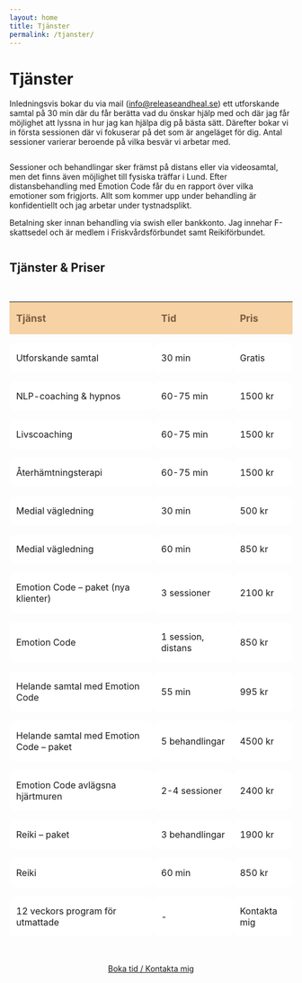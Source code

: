 ```yaml
---
layout: home
title: Tjänster
permalink: /tjanster/
---
```


# Tjänster

<p style="margin-bottom:2em;">Inledningsvis bokar du via mail (<a href="mailto:info@releaseandheal.se">info@releaseandheal.se</a>) ett utforskande samtal på 30 min där du får berätta vad du önskar hjälp med och där jag får möjlighet att lyssna in hur jag kan hjälpa dig på bästa sätt. Därefter bokar vi in första sessionen där vi fokuserar på det som är angeläget för dig. Antal sessioner varierar beroende på vilka besvär vi arbetar med.</p>

<p>Sessioner och behandlingar sker främst på distans eller via videosamtal, men det finns även möjlighet till fysiska träffar i Lund. Efter distansbehandling med Emotion Code får du en rapport över vilka emotioner som frigjorts. Allt som kommer upp under behandling är konfidentiellt och jag arbetar under tystnadsplikt.</p>

<p>Betalning sker innan behandling via swish eller bankkonto. Jag innehar F-skattsedel och är medlem i Friskvårdsförbundet samt Reikiförbundet.</p>

<h2 style="margin-top:2em;">Tjänster & Priser</h2>
<table style="width:100%;max-width:700px;margin:2em auto;border-collapse:separate;border-spacing:0 16px;">
  <thead>
    <tr style="background:#f6d2a5;color:#7c5c3e;">
      <th style="padding:18px 12px;text-align:left;font-size:1.08em;">Tjänst</th>
      <th style="padding:18px 12px;text-align:left;font-size:1.08em;">Tid</th>
      <th style="padding:18px 12px;text-align:left;font-size:1.08em;">Pris</th>
    </tr>
  </thead>
  <tbody>
    <tr><td style="padding:16px 12px;background:#fff;border-radius:12px;">Utforskande samtal</td><td style="padding:16px 12px;background:#fff;border-radius:12px;">30 min</td><td style="padding:16px 12px;background:#fff;border-radius:12px;">Gratis</td></tr>
    <tr><td style="padding:16px 12px;background:#fff;border-radius:12px;">NLP-coaching & hypnos</td><td style="padding:16px 12px;background:#fff;border-radius:12px;">60-75 min</td><td style="padding:16px 12px;background:#fff;border-radius:12px;">1500 kr</td></tr>
    <tr><td style="padding:16px 12px;background:#fff;border-radius:12px;">Livscoaching</td><td style="padding:16px 12px;background:#fff;border-radius:12px;">60-75 min</td><td style="padding:16px 12px;background:#fff;border-radius:12px;">1500 kr</td></tr>
    <tr><td style="padding:16px 12px;background:#fff;border-radius:12px;">Återhämtningsterapi</td><td style="padding:16px 12px;background:#fff;border-radius:12px;">60-75 min</td><td style="padding:16px 12px;background:#fff;border-radius:12px;">1500 kr</td></tr>
    <tr><td style="padding:16px 12px;background:#fff;border-radius:12px;">Medial vägledning</td><td style="padding:16px 12px;background:#fff;border-radius:12px;">30 min</td><td style="padding:16px 12px;background:#fff;border-radius:12px;">500 kr</td></tr>
    <tr><td style="padding:16px 12px;background:#fff;border-radius:12px;">Medial vägledning</td><td style="padding:16px 12px;background:#fff;border-radius:12px;">60 min</td><td style="padding:16px 12px;background:#fff;border-radius:12px;">850 kr</td></tr>
    <tr><td style="padding:16px 12px;background:#fff;border-radius:12px;">Emotion Code – paket (nya klienter)</td><td style="padding:16px 12px;background:#fff;border-radius:12px;">3 sessioner</td><td style="padding:16px 12px;background:#fff;border-radius:12px;">2100 kr</td></tr>
    <tr><td style="padding:16px 12px;background:#fff;border-radius:12px;">Emotion Code</td><td style="padding:16px 12px;background:#fff;border-radius:12px;">1 session, distans</td><td style="padding:16px 12px;background:#fff;border-radius:12px;">850 kr</td></tr>
    <tr><td style="padding:16px 12px;background:#fff;border-radius:12px;">Helande samtal med Emotion Code</td><td style="padding:16px 12px;background:#fff;border-radius:12px;">55 min</td><td style="padding:16px 12px;background:#fff;border-radius:12px;">995 kr</td></tr>
    <tr><td style="padding:16px 12px;background:#fff;border-radius:12px;">Helande samtal med Emotion Code – paket</td><td style="padding:16px 12px;background:#fff;border-radius:12px;">5 behandlingar</td><td style="padding:16px 12px;background:#fff;border-radius:12px;">4500 kr</td></tr>
    <tr><td style="padding:16px 12px;background:#fff;border-radius:12px;">Emotion Code avlägsna hjärtmuren</td><td style="padding:16px 12px;background:#fff;border-radius:12px;">2-4 sessioner</td><td style="padding:16px 12px;background:#fff;border-radius:12px;">2400 kr</td></tr>
    <tr><td style="padding:16px 12px;background:#fff;border-radius:12px;">Reiki – paket</td><td style="padding:16px 12px;background:#fff;border-radius:12px;">3 behandlingar</td><td style="padding:16px 12px;background:#fff;border-radius:12px;">1900 kr</td></tr>
    <tr><td style="padding:16px 12px;background:#fff;border-radius:12px;">Reiki</td><td style="padding:16px 12px;background:#fff;border-radius:12px;">60 min</td><td style="padding:16px 12px;background:#fff;border-radius:12px;">850 kr</td></tr>
    <tr><td style="padding:16px 12px;background:#fff;border-radius:12px;">12 veckors program för utmattade</td><td style="padding:16px 12px;background:#fff;border-radius:12px;">-</td><td style="padding:16px 12px;background:#fff;border-radius:12px;">Kontakta mig</td></tr>
  </tbody>
</table>

<p style="text-align:center;margin:2em 0;">
  <a href="/bokning/" class="cta">Boka tid / Kontakta mig</a>
</p>
